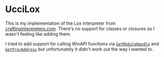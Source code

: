 # UcciLox

This is my implementation of the Lox interpreter from [craftinginterpreters.com](https://craftinginterpreters.com).
There's no support for classes or closures as I wasn't feeling like adding them.

I tried to add support for calling WinAPI functions via [`GetModuleHandle`](https://github.com/CRNHV/UcciLox/blob/master/Lox/Functions/BuiltIn/GetModHandle.cs) and [`GetProcAddress`](https://github.com/CRNHV/UcciLox/blob/master/Lox/Functions/BuiltIn/GetProcAddr.cs) but unfortunately it didn't work out the way I wanted to.

